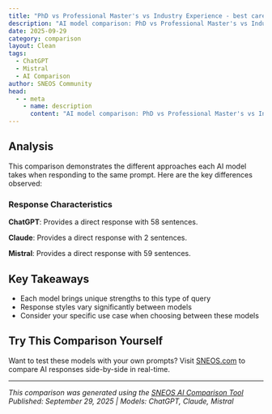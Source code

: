 ```yaml
---
title: "PhD vs Professional Master's vs Industry Experience - best career path?"
description: "AI model comparison: PhD vs Professional Master's vs Industry Experience - best career path?..."
date: 2025-09-29
category: comparison
layout: Clean
tags:
  - ChatGPT
  - Mistral
  - AI Comparison
author: SNEOS Community
head:
  - - meta
    - name: description
      content: "AI model comparison: PhD vs Professional Master's vs Industry Experience - best career path?..."
---
```


<ChatComparison
  title="PhD vs Professional Master's vs Industry Experience - best career path?"
  prompt="PhD vs Professional Master's vs Industry Experience - best career path?"
  :responses='{"ChatGPT": "Choosing between a PhD, a professional Master\u2019s degree, and gaining industry experience depends on your career goals, field of interest, and personal preferences. Here\u0027s a breakdown to help you understand the best path for you:\n\n### 1. PhD (Doctor of Philosophy)\n**Overview:** \n- Focuses on deep research and contributing new knowledge to a field. \n- Typically involves 3-6 years of study including coursework, research, and dissertation.\n\n**Pros:** \n- Specializes you as an expert in a niche area. \n- Opens doors to academia, research institutions, and R\u0026D roles. \n- Can lead to senior technical roles in certain industries (e.g., biotech, AI, engineering). \n- Potentially higher earning potential in technical leadership over the long term.\n\n**Cons:** \n- Long time commitment with often lower pay during study. \n- May overqualify you for some industry roles. \n- Academic path can be highly competitive and uncertain.\n\n**Best for you if:** \n- You enjoy research and deep intellectual challenges. \n- You want to work in academia or a research-intensive role. \n- Your field values advanced research credentials (e.g., sciences, engineering).\n\n---\n\n### 2. Professional Master\u2019s Degree (e.g., MBA, M.Eng, M.S. in Data Science)\n**Overview:** \n- Typically 1-2 years focused on practical skills, advanced knowledge, and professional development. \n- Often includes internships, projects, or industry collaboration.\n\n**Pros:** \n- Builds specialized skills with a stronger emphasis on application. \n- Shorter duration than PhD, quicker return on investment. \n- Networking opportunities with peers and industry partners. \n- Can lead to management roles, advanced technical positions, or career switches.\n\n**Cons:** \n- Still requires time and tuition cost. \n- May not be as research-intense, limiting some R\u0026D opportunities. \n- Less depth than a PhD for research roles.\n\n**Best for you if:** \n- You want to advance or pivot your career quickly. \n- You prefer practical knowledge over theoretical research. \n- Your target roles value professional credentials (e.g., product management, data science, engineering leadership).\n\n---\n\n### 3. Industry Experience\n**Overview:** \n- Direct work experience in your field, building skills on the job. \n- Can include internships, full-time jobs, startups, or freelancing.\n\n**Pros:** \n- Immediate income and career progression. \n- Real-world skills and professional network development. \n- Often highly valued by employers looking for practical problem-solving. \n- Flexibility to learn diverse skills and switch roles.\n\n**Cons:** \n- Can be harder to pivot into research-heavy or highly specialized roles later. \n- May plateau without advanced credentials. \n- Some industries value formal degrees highly for senior positions.\n\n**Best for you if:** \n- You want hands-on experience and rapid career advancement. \n- You prefer learning on the job versus formal education. \n- Your field values experience (e.g., software development, sales, marketing).\n\n---\n\n### Summary Table:\n\n| Path | Duration | Focus | Benefits | Ideal For |\n|------------------------|-----------------|--------------------|---------------------------------|--------------------------------|\n| **PhD** | 3-6 years | Research | Expertise, academia, R\u0026D roles | Researchers, academics |\n| **Professional Master\u2019s** | 1-2 years | Applied skills | Skills upgrade, career pivot | Professionals aiming for growth |\n| **Industry Experience** | Immediate | Practical work | Income, networking, skills | Hands-on learners, fast movers |\n\n---\n\n### Final Advice\n- **If you want to be a researcher or professor, go for a PhD.** \n- **If you want to boost your career quickly with advanced skills, consider a professional Master\u2019s.** \n- **If you prefer earning and progressing directly, gain industry experience.** \n\nSometimes, a combination works best: start with industry, then pursue a Master\u2019s or PhD part-time or later to advance further. Consider your financial situation, passion for research, and long-term goals carefully before deciding.", "Mistral": "Choosing the best career path between pursuing a PhD, a professional master\u0027s degree, or gaining industry experience depends on your career goals, interests, and personal circumstances. Here\u0027s a breakdown of each path to help you make an informed decision:\n\n### PhD\n**Pros:**\n1. **Deep Expertise:** A PhD allows you to become an expert in a specific field, which can be highly valuable in academia, research, and certain specialized industries.\n2. **Research Opportunities:** Ideal for those interested in conducting original research and contributing to the knowledge base of their field.\n3. **Academic Career:** Essential for those aiming to become professors, researchers, or academic administrators.\n4. **Prestige:** A PhD can enhance your credibility and open doors to high-level positions in both academia and industry.\n\n**Cons:**\n1. **Time Commitment:** Typically takes 4-7 years to complete, which can delay entry into the workforce.\n2. **Financial Considerations:** Often involves lower stipends compared to industry salaries, and may require significant financial investment.\n3. **Limited Job Market:** Academic positions can be highly competitive, and industry roles may not always value a PhD as much as experience.\n\n### Professional Master\u0027s Degree\n**Pros:**\n1. **Shorter Duration:** Usually takes 1-2 years to complete, allowing for quicker entry into the workforce.\n2. **Practical Skills:** Often focuses on practical, industry-relevant skills and knowledge.\n3. **Networking:** Provides opportunities to build professional networks through internships, projects, and industry connections.\n4. **Career Advancement:** Can lead to higher-paying jobs and faster career progression compared to a bachelor\u0027s degree.\n\n**Cons:**\n1. **Cost:** Can be expensive, and financial aid may be limited compared to PhD programs.\n2. **Less Depth:** May not provide the same level of deep expertise as a PhD.\n3. **Competition:** The job market for master\u0027s degree holders can be competitive, especially in fields where experience is highly valued.\n\n### Industry Experience\n**Pros:**\n1. **Immediate Earning:** Start earning a salary right away, which can be financially beneficial.\n2. **Practical Knowledge:** Gain hands-on experience and practical skills that are highly valued by employers.\n3. **Networking:** Build a professional network through work experience, which can be crucial for career advancement.\n4. **Flexibility:** Allows for more flexibility in career choices and the ability to switch fields more easily.\n\n**Cons:**\n1. **Limited Depth:** May not provide the same level of theoretical knowledge and expertise as a PhD.\n2. **Career Ceiling:** Without advanced degrees, there may be a ceiling on career advancement in certain fields.\n3. **Competition:** Entry-level positions can be highly competitive, and progression may be slower without advanced education.\n\n### Considerations\n1. **Career Goals:** What are your long-term career aspirations? Do you want to be a researcher, a professor, a manager, or a specialist in a particular field?\n2. **Interests:** What are you passionate about? Do you enjoy research, teaching, or practical application of knowledge?\n3. **Financial Situation:** Can you afford the time and financial investment required for a PhD or master\u0027s degree?\n4. **Market Demand:** What is the job market like in your field of interest? Are there more opportunities for PhDs, master\u0027s degree holders, or experienced professionals?\n5. **Personal Circumstances:** Do you have family or personal commitments that might influence your decision?\n\n### Conclusion\nThere is no one-size-fits-all answer. Each path has its own advantages and disadvantages, and the best choice depends on your individual goals and circumstances. It may also be beneficial to seek advice from mentors, professors, or industry professionals who have experience in the field you are interested in."}' 
  published-date="16:28"
/>

## Analysis

This comparison demonstrates the different approaches each AI model takes when responding to the same prompt. Here are the key differences observed:

### Response Characteristics

**ChatGPT**: Provides a direct response with 58 sentences. 

**Claude**: Provides a direct response with 2 sentences. 

**Mistral**: Provides a direct response with 59 sentences. 

## Key Takeaways

- Each model brings unique strengths to this type of query
- Response styles vary significantly between models
- Consider your specific use case when choosing between these models

## Try This Comparison Yourself

Want to test these models with your own prompts? Visit [SNEOS.com](https://sneos.com) to compare AI responses side-by-side in real-time.

---

*This comparison was generated using the [SNEOS AI Comparison Tool](https://sneos.com)*
*Published: September 29, 2025 | Models: ChatGPT, Claude, Mistral*
